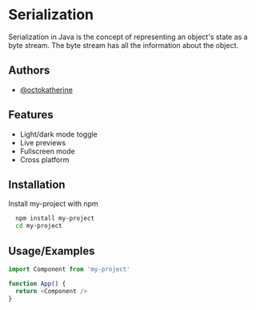 # Serialization

Serialization in Java is the concept of representing an object's state as a byte stream. The byte stream has all the information about the object.

## Authors

- [@octokatherine](https://www.github.com/octokatherine)


## Features

- Light/dark mode toggle
- Live previews
- Fullscreen mode
- Cross platform


## Installation

Install my-project with npm

```bash
  npm install my-project
  cd my-project
```


## Usage/Examples

```javascript
import Component from 'my-project'

function App() {
  return <Component />
}
```
